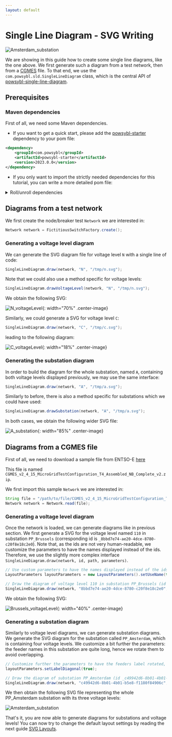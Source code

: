 ```yaml
---
layout: default
---
```


# Single Line Diagram - SVG Writing

![Amsterdam_substation](img/svg-writing/example_AmsterdamSubstation.svg)

We are showing in this guide how to create some single line diagrams, like the one above. 
We first generate such a diagram from a test network, then from a [CGMES](../../../grid/formats/cim-cgmes.md) file.
To that end, we use the `com.powsybl.sld.SingleLineDiagram` class, which is the central API of [powsybl-single-line-diagram](../../repositories/powsybl-diagram.md). 

## Prerequisites

### Maven dependencies

First of all, we need some Maven dependencies.

- If you want to get a quick start, please add the [powsybl-starter](https://github.com/powsybl/powsybl-starter) dependency to your pom file:

```xml
<dependency>
    <groupId>com.powsybl</groupId>
    <artifactId>powsybl-starter</artifactId>
    <version>2023.0.0</version>
</dependency>
```

- If you only want to import the strictly needed dependencies for this tutorial, you can write a more detailed pom file:

<details>
<summary>Roll/unroll dependencies</summary>

{% highlight xml %}

<dependencies>
    <dependency>
        <groupId>com.powsybl</groupId>
        <artifactId>powsybl-single-line-diagram-core</artifactId>
        <version>${powsybl.sld.version}</version>
    </dependency>
    <dependency>
        <groupId>com.powsybl</groupId>
        <artifactId>powsybl-iidm-impl</artifactId>
        <version>${powsybl.core.version}</version>
    </dependency>
    <dependency>
        <groupId>com.powsybl</groupId>
        <artifactId>powsybl-iidm-test</artifactId>
        <version>${powsybl.core.version}</version>
    </dependency>
    <dependency>
        <groupId>com.powsybl</groupId>
        <artifactId>powsybl-cgmes-conversion</artifactId>
        <version>${powsybl.core.version}</version>
    </dependency>
    <dependency>
        <groupId>com.powsybl</groupId>
        <artifactId>powsybl-triple-store-impl-rdf4j</artifactId>
        <version>${powsybl.core.version}</version>
    </dependency>
    <dependency>
        <groupId>org.slf4j</groupId>
        <artifactId>slf4j-simple</artifactId>
        <version>${slf4j.version}</version>
    </dependency>
</dependencies>

<properties>
    <powsybl.sld.version>3.1.0</powsybl.sld.version>
    <powsybl.core.version>5.1.1</powsybl.core.version>
    <slf4j.version>1.7.22</slf4j.version>
</properties>

{% endhighlight %}

<div markdown="1">
Here are some details about these dependencies (see also the [powsybl artifacts documentation page](../../artifacts.md)):
- `powsybl-single-line-diagram-core` is the core module of single-line-diagram,
- `powsybl-iidm-impl` is used to deal with the network model,
- `powsybl-iidm-test` is used to load the test network,
- `powsybl-cgmes-conversion` and `powsybl-triple-store-impl-rdf4j` are used to import a CGMES file,
- `slf4j-simple` allows you to have simple logging capabilities.
</div>

</details>



## Diagrams from a test network
We first create the node/breaker test `Network` we are interested in:
```java
Network network = FictitiousSwitchFactory.create();
```

### Generating a voltage level diagram
We can generate the SVG diagram file for voltage level `N` with a single line of code:
```java
SingleLineDiagram.draw(network, "N", "/tmp/n.svg");
```

Note that we could also use a method specific for voltage levels: 

```java
SingleLineDiagram.drawVoltageLevel(network, "N", "/tmp/n.svg");
```

We obtain the following SVG:

![N_voltageLevel](img/svg-writing/example_n.svg){: width="70%" .center-image}

Similarly, we could generate a SVG for voltage level `C`:
 
```java
SingleLineDiagram.draw(network, "C", "/tmp/c.svg");
```
 
leading to the following diagram:

![C_voltageLevel](img/svg-writing/example_c.svg){: width="18%" .center-image}

### Generating the substation diagram
In order to build the diagram for the whole substation, named `A`, containing both voltage levels displayed previously, we may use the same interface:
```java
SingleLineDiagram.draw(network, "A", "/tmp/a.svg");
```

Similarly to before, there is also a method specific for substations which we could have used:
```java
SingleLineDiagram.drawSubstation(network, "A", "/tmp/a.svg");
```

In both cases, we obtain the following wider SVG file:

![A_substation](img/svg-writing/example_a.svg){: width="85%" .center-image}

## Diagrams from a CGMES file

First of all, we need to download a sample file from ENTSO-E [here](CGMES_v2_4_15_MicroGridTestConfiguration_T4_Assembled_NB_Complete_v2.zip)

This file is named `CGMES_v2_4_15_MicroGridTestConfiguration_T4_Assembled_NB_Complete_v2.zip`.

We first import this sample `Network` we are interested in:
```java
String file = "/path/to/file/CGMES_v2_4_15_MicroGridTestConfiguration_T4_Assembled_NB_Complete_v2.zip";
Network network = Network.read(file);
```

### Generating a voltage level diagram
Once the network is loaded, we can generate diagrams like in previous section.
We first generate a SVG for the voltage level named `110` in substation `PP_Brussels` (corresponding id is `_8bbd7e74-ae20-4dce-8780-c20f8e18c2e0`). 
Note that, as the ids are not very human-readable, we customize the parameters to have the names displayed instead of the ids.
Therefore, we use the slightly more complex interface `SingleLineDiagram.draw(network, id, path, parameters)`.

```java
// Use custom parameters to have the names displayed instead of the ids
LayoutParameters layoutParameters = new LayoutParameters().setUseName(true);

// Draw the diagram of voltage level 110 in substation PP_Brussels (id _8bbd7e74-ae20-4dce-8780-c20f8e18c2e0)
SingleLineDiagram.draw(network, "8bbd7e74-ae20-4dce-8780-c20f8e18c2e0", Paths.get("/tmp/Brussels110.svg"), layoutParameters);
```

We obtain the following SVG:

![Brussels_voltageLevel](img/svg-writing/example_Brussels110.svg){: width="40%" .center-image}

### Generating a substation diagram
Similarly to voltage level diagrams, we can generate substation diagrams. 
We generate the SVG diagram for the substation called `PP_Amsterdam`, which is containing four voltage levels. 
We customize a bit further the parameters: the feeder names in this substation are quite long, hence we rotate them to avoid overlapping.

```java
// Customize further the parameters to have the feeders label rotated, in order to avoid overlapping
layoutParameters.setLabelDiagonal(true);

// Draw the diagram of substation PP_Amsterdam (id _c49942d6-8b01-4b01-b5e8-f1180f84906c)
SingleLineDiagram.draw(network, "c49942d6-8b01-4b01-b5e8-f1180f84906c", Paths.get("/tmp/AmsterdamSubstation.svg"), layoutParameters);
```

We then obtain the following SVG file representing the whole PP_Amsterdam substation with its three voltage levels:

![Amsterdam_substation](img/svg-writing/example_AmsterdamSubstation.svg)

That's it, you are now able to generate diagrams for substations and voltage levels! You can now try to change the default layout settings by reading the next guide [SVG Layouts]().


